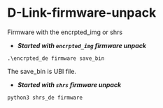 # D-Link-firmware-unpack
Firmware with the encrpted_img or shrs


+ ***Started with `encrpted_img` firmware unpack***

`.\encrpted_de firmware save_bin`

The save_bin is UBI file.



+ ***Started with `shrs` firmware unpack***

`python3 shrs_de firmware `
